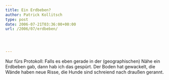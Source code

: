 ```yaml
---
title: Ein Erdbeben?
author: Patrick Kollitsch
type: post
date: 2006-07-21T03:36:00+00:00
url: /2006/07/erdbeben/




---
```

Nur f&uuml;rs Protokoll: Falls es eben gerade in der (geographischen) N&auml;he ein Erdbeben gab, dann hab ich das gesp&uuml;rt. Der Boden hat gewackelt, die W&auml;nde haben neue Risse, die Hunde sind schreiend nach drau&szlig;en gerannt.
